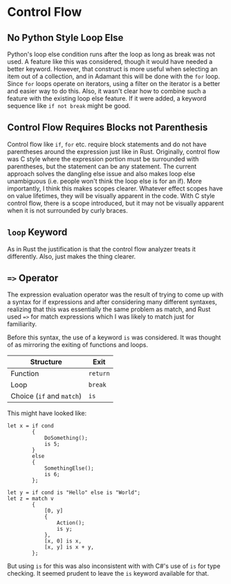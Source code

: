 # Control Flow

## No Python Style Loop Else

Python's loop else condition runs after the loop as long as break was not used. A feature like this was considered, though it would have needed a better keyword. However, that construct is more useful when selecting an item out of a collection, and in Adamant this will be done with the `for` loop. Since `for` loops operate on iterators, using a filter on the iterator is a better and easier way to do this. Also, it wasn't clear how to combine such a feature with the existing loop else feature. If it were added, a keyword sequence like `if not break` might be good.

## Control Flow Requires Blocks not Parenthesis

Control flow like `if`, `for` etc. require block statements and do not have parentheses around the expression just like in Rust. Originally, control flow was C style where the expression portion must be surrounded with parentheses, but the statement can be any statement. The current approach solves the dangling else issue and also makes loop else unambiguous (i.e. people won't think the loop else is for an if). More importantly, I think this makes scopes clearer. Whatever effect scopes have on value lifetimes, they will be visually apparent in the code. With C style control flow, there is a scope introduced, but it may not be visually apparent when it is not surrounded by curly braces.

## `loop` Keyword

As in Rust the justification is that the control flow analyzer treats it differently. Also, just makes the thing clearer.

## `=>` Operator

The expression evaluation operator was the result of trying to come up with a syntax for if expressions and after considering many different syntaxes, realizing that this was essentially the same problem as match, and Rust used `=>` for match expressions which I was likely to match just for familiarity.

Before this syntax, the use of a keyword `is` was considered. It was thought of as mirroring the exiting of functions and loops.

| Structure                 | Exit     |
| ------------------------- | -------- |
| Function                  | `return` |
| Loop                      | `break`  |
| Choice (`if` and `match`) | `is`     |

This might have looked like:

```adamant
let x = if cond
        {
            DoSomething();
            is 5;
        }
        else
        {
            SomethingElse();
            is 6;
        };

let y = if cond is "Hello" else is "World";
let z = match v
        {
            [0, y]
            {
                Action();
                is y;
            },
            [x, 0] is x,
            [x, y] is x + y,
        };
```

But using `is` for this was also inconsistent with with C#'s use of `is` for type checking. It seemed prudent to leave the `is` keyword available for that.
